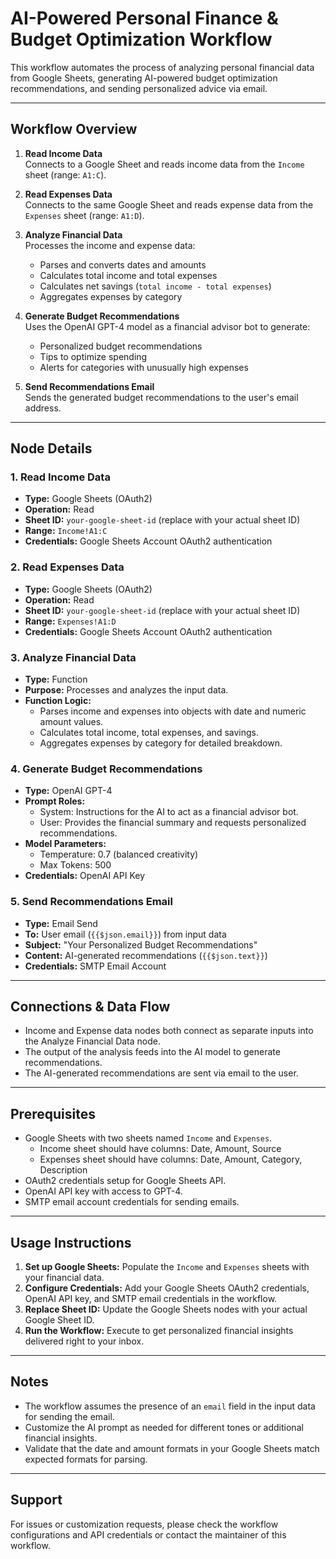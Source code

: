 # AI-Powered Personal Finance & Budget Optimization Workflow

This workflow automates the process of analyzing personal financial data from Google Sheets, generating AI-powered budget optimization recommendations, and sending personalized advice via email.

---

## Workflow Overview

1. **Read Income Data**  
   Connects to a Google Sheet and reads income data from the `Income` sheet (range: `A1:C`).

2. **Read Expenses Data**  
   Connects to the same Google Sheet and reads expense data from the `Expenses` sheet (range: `A1:D`).

3. **Analyze Financial Data**  
   Processes the income and expense data:  
   - Parses and converts dates and amounts  
   - Calculates total income and total expenses  
   - Calculates net savings (`total income - total expenses`)  
   - Aggregates expenses by category  

4. **Generate Budget Recommendations**  
   Uses the OpenAI GPT-4 model as a financial advisor bot to generate:  
   - Personalized budget recommendations  
   - Tips to optimize spending  
   - Alerts for categories with unusually high expenses  

5. **Send Recommendations Email**  
   Sends the generated budget recommendations to the user's email address.

---

## Node Details

### 1. Read Income Data

- **Type:** Google Sheets (OAuth2)  
- **Operation:** Read  
- **Sheet ID:** `your-google-sheet-id` (replace with your actual sheet ID)  
- **Range:** `Income!A1:C`  
- **Credentials:** Google Sheets Account OAuth2 authentication  

### 2. Read Expenses Data

- **Type:** Google Sheets (OAuth2)  
- **Operation:** Read  
- **Sheet ID:** `your-google-sheet-id` (replace with your actual sheet ID)  
- **Range:** `Expenses!A1:D`  
- **Credentials:** Google Sheets Account OAuth2 authentication  

### 3. Analyze Financial Data

- **Type:** Function  
- **Purpose:** Processes and analyzes the input data.  
- **Function Logic:**
  - Parses income and expenses into objects with date and numeric amount values.  
  - Calculates total income, total expenses, and savings.  
  - Aggregates expenses by category for detailed breakdown.

### 4. Generate Budget Recommendations

- **Type:** OpenAI GPT-4  
- **Prompt Roles:**
  - System: Instructions for the AI to act as a financial advisor bot.  
  - User: Provides the financial summary and requests personalized recommendations.  
- **Model Parameters:**  
  - Temperature: 0.7 (balanced creativity)  
  - Max Tokens: 500  
- **Credentials:** OpenAI API Key  

### 5. Send Recommendations Email

- **Type:** Email Send  
- **To:** User email (`{{$json.email}}`) from input data  
- **Subject:** "Your Personalized Budget Recommendations"  
- **Content:** AI-generated recommendations (`{{$json.text}}`)  
- **Credentials:** SMTP Email Account  

---

## Connections & Data Flow

- Income and Expense data nodes both connect as separate inputs into the Analyze Financial Data node.
- The output of the analysis feeds into the AI model to generate recommendations.
- The AI-generated recommendations are sent via email to the user.

---

## Prerequisites

- Google Sheets with two sheets named `Income` and `Expenses`.
  - Income sheet should have columns: Date, Amount, Source  
  - Expenses sheet should have columns: Date, Amount, Category, Description
- OAuth2 credentials setup for Google Sheets API.
- OpenAI API key with access to GPT-4.
- SMTP email account credentials for sending emails.

---

## Usage Instructions

1. **Set up Google Sheets:** Populate the `Income` and `Expenses` sheets with your financial data.
2. **Configure Credentials:** Add your Google Sheets OAuth2 credentials, OpenAI API key, and SMTP email credentials in the workflow.
3. **Replace Sheet ID:** Update the Google Sheets nodes with your actual Google Sheet ID.
4. **Run the Workflow:** Execute to get personalized financial insights delivered right to your inbox.

---

## Notes

- The workflow assumes the presence of an `email` field in the input data for sending the email.
- Customize the AI prompt as needed for different tones or additional financial insights.
- Validate that the date and amount formats in your Google Sheets match expected formats for parsing.

---

## Support

For issues or customization requests, please check the workflow configurations and API credentials or contact the maintainer of this workflow.